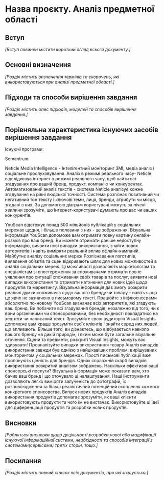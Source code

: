 # Назва проєкту. Аналіз предметної області

## Вступ

*[Вступ повинен містити короткий огляд всього документу.]*


## Основні визначення

*[Розділ містить визначення термінів та скорочень, які використовуються при аналізі предметної області.]*

## Підходи та способи вирішення завдання

*[Розділ містить опис підходів, моделей та способів вирішення завдання.]*

## Порівняльна характеристика існуючих засобів вирішення завдання
Існуючі програми:

Semantrum

Neticle Media Intelligence - Інтелігентний моніторинг ЗМІ, медіа аналіз і соціальне прослуховування. Аналіз в режимі реального часу- Neticle відслідковує інтернет в режимі реального часу, щоб найти всі згадування про ваший бренд, продукт, компанію чи конкурентах. Автоматизований аналіз текстів - система Neticle аналізує кожне згадування на рівні людської точності. Система розпізнає позитивний чи негативний тон тексту і ключові теми, лиця, бренди, атрибути чи місця, згадані в них. За допомогою діаграм користувачі можуть за лічені хвилини зрозуміти, що інтернет-користувачі думають про вас чи ваших конкурентів.


YouScan відстежує понад 500 мільйонів публікацій у соціальних мережах щодня, і більше половини з них - це зображення. Візуальна інформація YouScan допоможе вам отримати повну картину онлайн-розмов про ваш бренд. Ви можете отримати раніше недоступну інформацію, виявити нові випадки використання, знайти нових авторитетів і навіть виміряти реальний вплив офлайн-кампаній.
Майбутнє аналізу соціальних мереж
Розпізнавання логотипів, виявлення об’єктів та сцен відкривають шлях для нових можливостей в аналізі соціальних мереж. Ці можливості дозволяють маркетологам та спеціалістам зі спостереження за споживачами отримати повне уявлення про ситуації споживання своїх товарів та послуг, виявити нові випадки використання та отримати натхнення для нових ідей щодо продуктів та маркетингу.
Візуальна інформація дає змогу розкрити реальні думки споживачів щодо вашого бренду чи товару - навіть якщо це явно не зазначено в письмовому тексті. Працюйте з інфлюенсерами абсолютно по-новому
YouScan визначає всіх авторитетів, які згадують ваш бренд. Ви побачите всі згадування брендів, незалежно від того, чи є вони органічними чи спонсорованими, без необхідності покладатися на хештеги чи написаний текст. Зрозумійте свою аудиторію
Visual Insights допоможе вам краще зрозуміти своїх клієнтів і знайти серед них людей, що впливають. Більше того, ви дізнаєтесь, що відбувається навколо вашого бренду «в дикій природі», і яким може бути загальне візуальне оточення. Сцени та предмети, розкриті Visual Insights, можуть вас здивувати! Проаналізуйте випадки використання товару
Аналіз випадків використання завжди був однією з найцікавіших проблем, вирішуваних моніторингом у соціальних мережах. Прості письмові публікації вже пропонують цінність для брендів. Однак справжній скарб випадків використання розкритий аналізом зображень. Наскільки ефективні ваші спонсорські послуги?
Візуальна інформація може показати вам, хто бачив ваш бренд і що оточувало ці налаштування. Наші інструменти дозволяють легко виміряти залученість до фотографій, їх розповсюдження та більш реалістичний потенційний охоплення кожного конкретного спонсорства. Випуск нових продуктів
Аналіз випадків використання продуктів допомагає зрозуміти, як ваші клієнти використовують продукти та чого їм не вистачає. Використовуйте ці ідеї для диференціації продуктів та розробки нових продуктів.

## Висновки

*[Робляться висновки щодо доцільності розробки нової або модифікації існуючої інформаційної системи, необхідності та способів інтеграції з системами(сервісами) третіх сторін, тощо.]*

## Посилання

*[Розділ містить повний список всіх документів, про які згадується.]*
